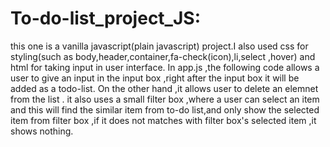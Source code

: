 # To-do-list_project_JS:
this one is a vanilla javascript(plain javascript) project.I also used css for styling(such as body,header,container,fa-check(icon),li,select ,hover) and html for taking input in user interface.
In app.js ,the following code allows a user to give an input in the input box ,right after the input box it will be added as a todo-list.
On the other hand ,it allows user to delete an elemnet from the list .
it also uses a small  filter box ,where a user can select an item and this will find the similar item from to-do list,and only show the selected item from filter box ,if it does not matches with filter box's selected item ,it shows nothing.
